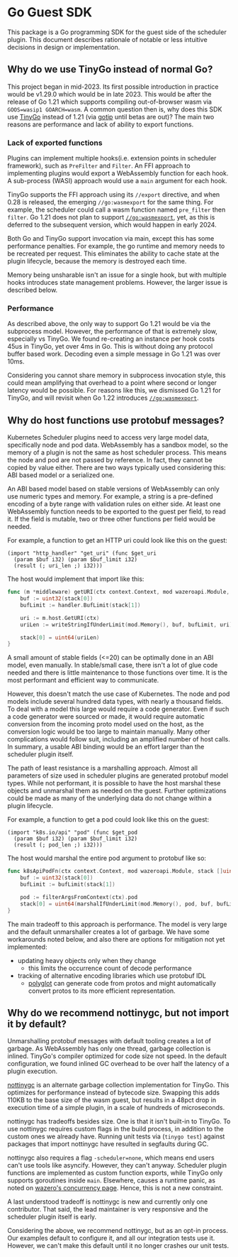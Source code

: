 # Go Guest SDK

This package is a Go programming SDK for the guest side of the scheduler
plugin. This document describes rationale of notable or less intuitive
decisions in design or implementation.

## Why do we use TinyGo instead of normal Go?

This project began in mid-2023. Its first possible introduction in practice
would be v1.29.0 which would be in late 2023. This would be after the release
of Go 1.21 which supports compiling out-of-browser wasm via
`GOOS=wasip1 GOARCH=wasm`. A common question then is, why does this SDK use
[TinyGo][1] instead of 1.21 (via [gotip][2] until betas are out)? The main two
reasons are performance and lack of ability to export functions.

### Lack of exported functions

Plugins can implement multiple hooks(i.e. extension points in scheduler framework), such as `PreFilter` and `Filter`. An FFI
approach to implementing plugins would export a WebAssembly function for each
hook. A sub-process (WASI) approach would use a `main` argument for each hook.

TinyGo supports the FFI approach using its `//export` directive, and when 0.28
is released, the emerging `//go:wasmexport` for the same thing. For example,
the scheduler could call a wasm function named `pre_filter` then `filter`. Go
1.21 does not plan to support [`//go:wasmexport`][3], yet, as this is deferred
to the subsequent version, which would happen in early 2024.

Both Go and TinyGo support invocation via main, except this has some
performance penalties. For example, the go runtime and memory needs to be
recreated per request. This eliminates the ability to cache state at the plugin
lifecycle, because the memory is destroyed each time.

Memory being unsharable isn't an issue for a single hook, but with multiple
hooks introduces state management problems. However, the larger issue is
described below.

### Performance

As described above, the only way to support Go 1.21 would be via the subprocess
model. However, the performance of that is extremely slow, especially vs TinyGo.
We found re-creating an instance per hook costs 45us in TinyGo, yet over 4ms in
Go. This is without doing any protocol buffer based work. Decoding even a
simple message in Go 1.21 was over 10ms.

Considering you cannot share memory in subprocess invocation style, this could
mean amplifying that overhead to a point where second or longer latency would
be possible. For reasons like this, we dismissed Go 1.21 for TinyGo, and will
revisit when Go 1.22 introduces [`//go:wasmexport`][3].

## Why do host functions use protobuf messages?

Kubernetes Scheduler plugins need to access very large model data, specifically
node and pod data. WebAssembly has a sandbox model, so the memory of a plugin
is not the same as host scheduler process. This means the node and pod are not
passed by reference. In fact, they cannot be copied by value either. There are
two ways typically used considering this: ABI based model or a serialized one.

An ABI based model based on stable versions of WebAssembly can only use numeric
types and memory. For example, a string is a pre-defined encoding of a byte
range with validation rules on either side. At least one WebAssembly function
needs to be exported to the guest per field, to read it. If the field is
mutable, two or three other functions per field would be needed.

For example, a function to get an HTTP uri could look like this on the guest:
```webassembly
(import "http_handler" "get_uri" (func $get_uri
  (param $buf i32) (param $buf_limit i32)
  (result (; uri_len ;) i32)))
```

The host would implement that import like this:
```go
func (m *middleware) getURI(ctx context.Context, mod wazeroapi.Module, stack []uint64) {
	buf := uint32(stack[0])
	bufLimit := handler.BufLimit(stack[1])

	uri := m.host.GetURI(ctx)
	uriLen := writeStringIfUnderLimit(mod.Memory(), buf, bufLimit, uri)

	stack[0] = uint64(uriLen)
}
```

A small amount of stable fields (<=20) can be optimally done in an ABI model,
even manually. In stable/small case, there isn't a lot of glue code needed and
there is little maintenance to those functions over time. It is the most
performant and efficient way to communicate.

However, this doesn't match the use case of Kubernetes. The node and pod models
include several hundred data types, with nearly a thousand fields. To deal with
a model this large would require a code generator. Even if such a code
generator were sourced or made, it would require automatic conversion from the
incoming proto model used on the host, as the conversion logic would be too
large to maintain manually. Many other complications would follow suit,
including an amplified number of host calls. In summary, a usable ABI binding
would be an effort larger than the scheduler plugin itself.

The path of least resistance is a marshalling approach. Almost all parameters
of size used in scheduler plugins are generated protobuf model types. While not
performant, it is possible to have the host marshal these objects and unmarshal
them as needed on the guest. Further optimizations could be made as many of the
underlying data do not change within a plugin lifecycle.

For example, a function to get a pod could look like this on the guest:
```webassembly
(import "k8s.io/api" "pod" (func $get_pod
  (param $buf i32) (param $buf_limit i32)
  (result (; pod_len ;) i32)))
```

The host would marshal the entire pod argument to protobuf like so:
```go
func k8sApiPodFn(ctx context.Context, mod wazeroapi.Module, stack []uint64) {
	buf := uint32(stack[0])
	bufLimit := bufLimit(stack[1])

	pod := filterArgsFromContext(ctx).pod
	stack[0] = uint64(marshalIfUnderLimit(mod.Memory(), pod, buf, bufLimit))
}
```

The main tradeoff to this approach is performance. The model is very large and
the default unmarshaller creates a lot of garbage. We have some workarounds
noted below, and also there are options for mitigation not yet implemented:

* updating heavy objects only when they change
  * this limits the occurrence count of decode performance
* tracking of alternative encoding libraries which use protobuf IDL
  * [polyglot][4] can generate code from protos and might automatically convert
    protos to its more efficient representation.

## Why do we recommend nottinygc, but not import it by default?

Unmarshalling protobuf messages with default tooling creates a lot of garbage.
As WebAssembly has only one thread, garbage collection is inlined. TinyGo's
compiler optimized for code size not speed. In the default configuration, we
found inlined GC overhead to be over half the latency of a plugin execution.

[nottinygc][5] is an alternate garbage collection implementation for TinyGo.
This optimizes for performance instead of bytecode size. Swapping this adds
110KB to the base size of the wasm guest, but results in a 48pct drop in
execution time of a simple plugin, in a scale of hundreds of microseconds.

nottinygc has tradeoffs besides size. One is that it isn't built-in to TinyGo.
To use nottinygc requires custom flags in the build process, in addition to the
custom ones we already have. Running unit tests via (`tinygo test`) against
packages that import nottinygc have resulted in segfaults during GC.

nottinygc also requires a flag `-scheduler=none`, which means end users can't
use tools like asyncify. However, they can't anyway. Scheduler plugin functions
are implemented as custom function exports, while TinyGo only supports
goroutines inside `main`. Elsewhere, causes a runtime panic, as noted on
[wazero's concurrency page][6]. Hence, this is not a new constraint.

A last understood tradeoff is nottinygc is new and currently only one
contributor. That said, the lead maintainer is very responsive and the
scheduler plugin itself is early.

Considering the above, we recommend nottinygc, but as an opt-in process. Our
examples default to configure it, and all our integration tests use it.
However, we can't make this default until it no longer crashes our unit tests.

[1]: https://tinygo.org/
[2]: https://pkg.go.dev/golang.org/dl/gotip
[3]: https://github.com/golang/go/issues/42372
[4]: https://github.com/loopholelabs/polyglot-go
[5]: https://github.com/wasilibs/nottinygc
[6]: https://wazero.io/languages/tinygo/#concurrency